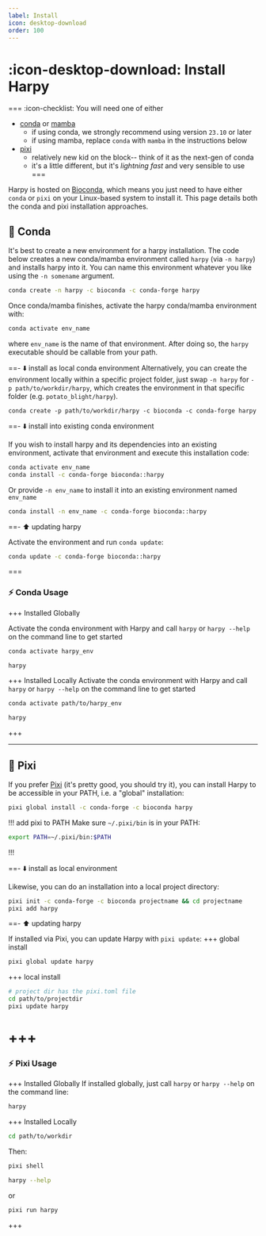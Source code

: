 ```yaml
---
label: Install
icon: desktop-download
order: 100
---
```


# :icon-desktop-download: Install Harpy
=== :icon-checklist: You will need one of either
- [conda](https://conda.io/projects/conda/en/latest/user-guide/install/index.html) or [mamba](https://mamba.readthedocs.io/en/latest/installation.html)
  - if using conda, we strongly recommend using version `23.10` or later 
  - if using mamba, replace `conda` with `mamba` in the instructions below
- [pixi](https://prefix.dev/blog/pixi_a_fast_conda_alternative)
  - relatively new kid on the block-- think of it as the next-gen of conda
  - it's a little different, but it's _lightning fast_ and very sensible to use
===

Harpy is hosted on [Bioconda](https://anaconda.org/bioconda/harpy), which means you just need to have either  `conda` or `pixi` on your Linux-based 
system to install it. This page details both the conda and pixi installation approaches.

## 🐍 Conda
It's best to create a new environment for a harpy installation. The code below creates a new conda/mamba environment called `harpy` (via `-n harpy`) and installs harpy into it. You can name this environment whatever you like using the `-n somename` argument. 
```bash
conda create -n harpy -c bioconda -c conda-forge harpy
```

Once conda/mamba finishes, activate the harpy conda/mamba environment with:
```bash
conda activate env_name
```
where `env_name` is the name of that environment. After doing so, the `harpy` executable should be callable from your path.

==- ⬇️ install as local conda environment
Alternatively, you can create the environment locally within a specific project folder, just swap `-n harpy` for
`-p path/to/workdir/harpy`, which creates the environment in that specific folder (e.g. `potato_blight/harpy`).
```
conda create -p path/to/workdir/harpy -c bioconda -c conda-forge harpy
```
==- ⬇️ install into existing conda environment
 
If you wish to install harpy and its dependencies into an existing environment, activate that environment and execute this installation code:
```bash
conda activate env_name
conda install -c conda-forge bioconda::harpy
```
Or provide `-n env_name` to install it into an existing environment named `env_name`
```bash
conda install -n env_name -c conda-forge bioconda::harpy
```
==- ⬆️ updating harpy

Activate the environment and run `conda update`:

```bash
conda update -c conda-forge bioconda::harpy
```
===

### ⚡ Conda Usage
+++ Installed Globally

Activate the conda environment with Harpy and call `harpy` or `harpy --help` on the command line to get started
```bash activate the environment
conda activate harpy_env
```
```bash call harpy
harpy
```

+++ Installed Locally
Activate the conda environment with Harpy and call `harpy` or `harpy --help` on the command line to get started
```bash activate the environment
conda activate path/to/harpy_env
```

```bash call harpy
harpy
```
+++

----

## 🌟 Pixi
If you prefer [Pixi](https://pixi.sh/latest/) (it's pretty good, you should try it), you can
install Harpy to be accessible in your PATH, i.e. a "global" installation:

```bash
pixi global install -c conda-forge -c bioconda harpy
```
!!! add pixi to PATH
Make sure `~/.pixi/bin` is in your PATH:
```bash ~/.zshrc or ~/.bashrc (or equivalent) 
export PATH=~/.pixi/bin:$PATH
```
!!!

==- ⬇️ install as local environment

Likewise, you can do an installation into a local project directory:

```bash
pixi init -c conda-forge -c bioconda projectname && cd projectname
pixi add harpy
```

==- ⬆️ updating harpy

If installed via Pixi, you can update Harpy with `pixi update`:
+++ global install
```bash
pixi global update harpy
```
+++ local install
```bash
# project dir has the pixi.toml file
cd path/to/projectdir
pixi update harpy
```
+++
===

### ⚡ Pixi Usage
+++ Installed Globally
If installed globally, just call `harpy` or `harpy --help` on the command line:
```bash
harpy
```
+++ Installed Locally
```bash Navigate to project directory
cd path/to/workdir
```

Then:

```bash call harpy from within pixi environment
pixi shell

harpy --help
```
or
```bash call harpy with pixi prefix
pixi run harpy
```
+++